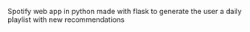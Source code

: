 Spotify web app in python made with flask to generate the user a daily playlist with new recommendations
